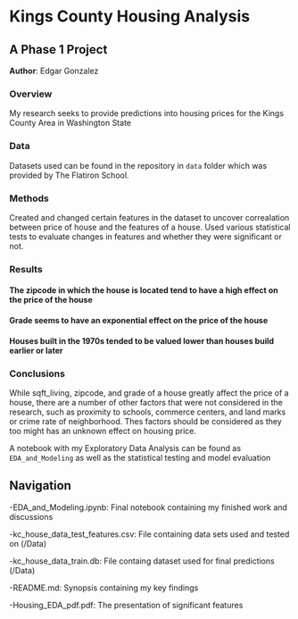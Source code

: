 
# Kings County Housing Analysis

## A Phase 1 Project

**Author**: Edgar Gonzalez

### Overview

My research seeks to provide predictions into housing prices for the Kings County Area in Washington State 


### Data 

Datasets used can be found in the repository in `data` folder which was provided by The Flatiron School.


### Methods

Created and changed certain features in the dataset to uncover correalation between price of house and the features of a house.
Used various statistical tests to evaluate changes in features and whether they were significant or not.

### Results
#### The zipcode in which the house is located tend to have a high effect on the price of the house


#### Grade seems to have an exponential effect on the price of the house


#### Houses built in the 1970s tended to be valued lower than houses build earlier or later

### Conclusions
While sqft_living, zipcode, and grade of a house greatly affect the price of a house, there are a number of other factors that were not considered in the research, such as proximity to schools, commerce centers, and land marks or crime rate of neighborhood. Thes factors should be considered as they too might has an unknown effect on housing price.

A notebook with my Exploratory Data Analysis can be found as `EDA_and_Modeling` as well as the statistical testing and model evaluation

## Navigation
-EDA_and_Modeling.ipynb: Final notebook containing my finished work and discussions 

-kc_house_data_test_features.csv: File containing data sets used and tested on (/Data)

-kc_house_data_train.db: File containg dataset used for final predictions (/Data)

-README.md: Synopsis containing my key findings

-Housing_EDA_pdf.pdf: The presentation of significant features
